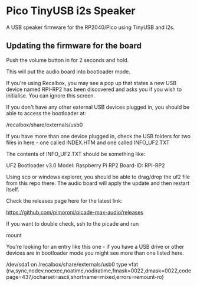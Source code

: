 # Pico TinyUSB i2s Speaker

A USB speaker firmware for the RP2040/Pico using TinyUSB and i2s.

## Updating the firmware for the board

Push the volume button in for 2 seconds and hold.

This will put the audio board into bootloader mode.

If you're using Recalbox, you may see a pop up that states a new USB device named RPI-RP2 has been discovered and asks you if you wish to initialise.  You can ignore this screen.

If you don't have any other external USB devices plugged in, you should be able to access the bootloader at:

/recalbox/share/externals/usb0

If you have more than one device plugged in, check the USB folders for two files in here - one called INDEX.HTM and one called INFO_UF2.TXT

The contents of INFO_UF2.TXT should be something like:

UF2 Bootloader v3.0
Model: Raspberry Pi RP2
Board-ID: RPI-RP2

Using scp or windows explorer, you should be able to drag/drop the uf2 file from this repo there.  The audio board will apply the update and then restart itself.

Check the releases page here for the latest link:

https://github.com/pimoroni/picade-max-audio/releases

If you want to double check, ssh to the picade and run

mount

You're looking for an entry like this one - if you have a USB drive or other devices are in bootloader mode you might see more than one listed here.

/dev/sda1 on /recalbox/share/externals/usb0 type vfat (rw,sync,nodev,noexec,noatime,nodiratime,fmask=0022,dmask=0022,codepage=437,iocharset=ascii,shortname=mixed,errors=remount-ro)
